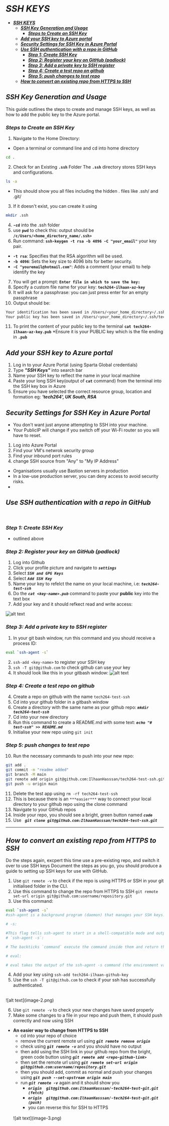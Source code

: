 # ***SSH KEYS***
- [***SSH KEYS***](#ssh-keys)
  - [***SSH Key Generation and Usage***](#ssh-key-generation-and-usage)
    - [***Steps to Create an SSH Key***](#steps-to-create-an-ssh-key)
  - [***Add your SSH key to Azure portal***](#add-your-ssh-key-to-azure-portal)
  - [***Security Settings for SSH Key in Azure Portal***](#security-settings-for-ssh-key-in-azure-portal)
  - [***Use SSH authentication with a repo in GitHub***](#use-ssh-authentication-with-a-repo-in-github)
    - [***Step 1: Create SSH Key***](#step-1-create-ssh-key)
    - [***Step 2: Register your key on GitHub (padlock)***](#step-2-register-your-key-on-github-padlock)
    - [***Step 3: Add a private key to SSH register***](#step-3-add-a-private-key-to-ssh-register)
    - [***Step 4: Create a test repo on github***](#step-4-create-a-test-repo-on-github)
    - [***Step 5: push changes to test repo***](#step-5-push-changes-to-test-repo)
  - [***How to convert an existing repo from HTTPS to SSH***](#how-to-convert-an-existing-repo-from-https-to-ssh)

## ***SSH Key Generation and Usage***
This guide outlines the steps to create and manage SSH keys, as well as how to add the public key to the Azure portal.

### ***Steps to Create an SSH Key***

1. Navigate to the Home Directory:
- Open a terminal or command line and cd into home directory
```bash
cd .
```
2. Check for an Existing **`.ssh`** Folder
The **`.ssh`** directory stores SSH keys and configurations.
```bash
ls -a
```
- This should show you all files including the hidden . files like .ssh/ and .git/
3. If it doesn't exist, you can create it using 
```bash 
mkdir .ssh
```
4. **`-cd`** into the .ssh folder
5. use **`pwd`** to check this: output should be **`/c/Users/<home_directory_name/.ssh>`**
6.  Run command: **`ssh-keygen -t rsa -b 4096 -C "your_email"`** your key pair.
- **`-t rsa`**: Specifies that the RSA algorithm will be used.
- **`-b 4096`**: Sets the key size to 4096 bits for better security.
- **`-C "youremail@hotmail.com"`**: Adds a comment (your email) to help identify the key
7. You will get a prompt: **`Enter file in which to save the key: `**
8. Specify a custom file name for your key:  **`tech264-ilhaan-az-key`**
9. It will ask for a passphrase: you can just press enter for an empty passphrase
10.  Output should be:
```bash
Your identification has been saved in /Users/<your_home_directory>/.ssh/tech264-ilhaan-az-key.
Your public key has been saved in /Users/<your_home_directory>/.ssh/tech264-ilhaan-az-key.pub. 
```

11.   To print the content of your public key to the terminal **`cat tech264-ilhaan-az-key.pub`** *Ensure it is your PUBLIC key which is the file ending in **`.pub`**
    

## ***Add your SSH key to Azure portal***

1.  Log in to your Azure Portal (using Sparta Global credentials)
2.  Type ***"SSH Keys"*** into search bar
3.  Name your SSH key to reflect the name in your local machine
4.  Paste your long SSH key(output of **`cat`** command) from the terminal into the SSH key box in Azure
5.  Ensure you have selected the correct resource group, location and formation eg: 
   ***'tech264', UK South, RSA***

## ***Security Settings for SSH Key in Azure Portal***
- You don't want just anyone attempting to SSH into your machine.
- Your PublicIP will change if you switch off your Wi-Fi router so you will have to reset.
1. Log into Azure Portal
2. Find your VM's netwrok security group
3. Find your inbound port rules
4. change SSH source from "Any" to "My IP Address"
- Organisations usually use Bastion servers in production
- In a low-use production server, you can deny access to avoid security risks. 
- 
## ***Use SSH authentication with a repo in GitHub***
<br>

### ***Step 1: Create SSH Key***
- outlined above 
### ***Step 2: Register your key on GitHub (padlock)***
1. Log into Github
2. Click your profile picture and navigate to ***`settings`***
3. Select ***`SSH and GPG Keys`***
4. Select ***`Add SSH Key`***
5. Name your key to refelct the name on your local machine, i.e: ***`tech264-test-ssh`***
6. Do the ***`cat <key-name>.pub`*** command to paste your **public** key into the text box
7. Add your key and it should refkect read and write access:
 
![alt text](image-1.png)

### ***Step 3: Add a private key to SSH register***
1. In your git bash window, run this command and you should receive a process ID: 
```bash
eval `ssh-agent -s`
```
2. `ssh-add <key-name>` to register your SSH key
3. `ssh -T git@github.com` to check github can use your key
4. It should look like this in your gitbash window: ![alt text](image.png)

### ***Step 4: Create a test repo on github***
4. Create a repo on github with the name `tech264-test-ssh`
5. Cd into your github folder in a gitbash window
6. Create a directory with the same name as your github repo: ***`mkdir tech264-test-ssh`***
7. Cd into your new directory
8. Run this command to create a README.md with some text: ***`echo "# test-ssh" >> README.md`***
9. Initialise your new repo using `git init`

### ***Step 5: push changes to test repo***
10. Run the necessary commands to push into your new repo:
```bash
git add .
git commit -m "readme added"
git branch -M main
git remote add origin git@github.com:IlhaanHasssan/tech264-test-ssh.git
git push -u origin main
```
11. Delete the test app using `rm -rf tech264-test-ssh`
12. This is because there is an `***easier***` way to connect your local directory to your github repo using the clone command
13. Navigate to your GitHub repos
14. Inside your repo, you should see a bright, green button named ***`code`***
15. Use ***` git clone git@github.com:IlhaanHasssan/tech264-test-ssh.git`***

---
## ***How to convert an existing repo from HTTPS to SSH***
Do the steps again, excpert this time use a pre-existing repo, and switch it over to use SSH keys
Document the steps as you go, you should produce a guide to setting up SSH keys for use with GitHub.

1. Use `git remote -v` to check if the repo is using HTTPS or SSH in your git initialised folder in the CLI.
2. Use this command to change the repo from HTTPS to SSH `git remote set-url origin git@github.com:username/repository.git`
3. Use this command:
```bash
eval `ssh-agent -s`
#ssh-agent is a background program (daemon) that manages your SSH keys. It holds your private keys in memory and uses them to authenticate with remote servers, such as GitHub, without requiring you to repeatedly enter your passphrase.

# -s:

#This flag tells ssh-agent to start in a shell-compatible mode and outputs environment variables required to connect to the agent. These variables include the SSH_AGENT_PID (process ID) and SSH_AUTH_SOCK (socket file for communication between your shell and the agent).
# `ssh-agent -s`:

# The backticks `command` execute the command inside them and return the output.

# eval:

# eval takes the output of the ssh-agent -s command (the environment variables) and evaluates (executes) them in the current shell. This sets up your environment so that your shell knows how to communicate with the ssh-agent.
```
4. Add your key using `ssh-add tech264-ilhaan-github-key`
5. Use the `ssh -T git@github.com` to check if your ssh has successfully authenticated.
<br>
![alt text](image-2.png)

6. Use `git remote -v` to check your new changes have saved properly
7. Make some changes to a file in your repo and push them, it should push correctly and now using SSH

- **An easier way to change from HTTPS to SSH**
  - cd into your repo of choice
  - remove the current remote url using ***`git remote remove origin`***
  - check using ***`git remote -v`*** and you should have no output
  - then add using the SSH link in your github repo from the bright, green code button using ***`git remote add <repo-github-link>`***
  - then set the remote url using ***`git remote set-url origin git@github.com:username/repository.git`***
  - then you should add, commit as normal and push your changes using ***`git push --set-upstream origin main`***
  - run ***`git remote -v`*** again and it should show you 
    - ***`origin  git@github.com:IlhaanHasssan/-tech264-test-git.git (fetch)`***
    - ***`origin  git@github.com:IlhaanHasssan/-tech264-test-git.git (push)`***
    - you can reverse this for SSH to HTTPS
  <br>
  ![alt text](image-3.png)